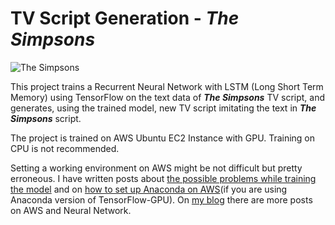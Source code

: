 # TV Script Generation - *The Simpsons*

![The Simpsons](https://upload.wikimedia.org/wikipedia/en/0/0d/Simpsons_FamilyPicture.png)

This project trains a Recurrent Neural Network with LSTM (Long Short Term Memory) using TensorFlow on the text data of **_The Simpsons_** TV script, and generates, using the trained model, new TV script imitating the text in **_The Simpsons_** script.

The project is trained on AWS Ubuntu EC2 Instance with GPU. Training on CPU is not recommended.

Setting a working environment on AWS might be not difficult but pretty erroneous. I have written posts about [the possible problems while training the model](https://wszhan.github.io/2018/04/09/udacity-dlnd-p3.html) and on [how to set up Anaconda on AWS](https://wszhan.github.io/2018/04/09/installing-anaconda-on-ec2.html)(if you are using Anaconda version of TensorFlow-GPU). On [my blog](https://wszhan.github.io/) there are more posts on AWS and Neural Network.

